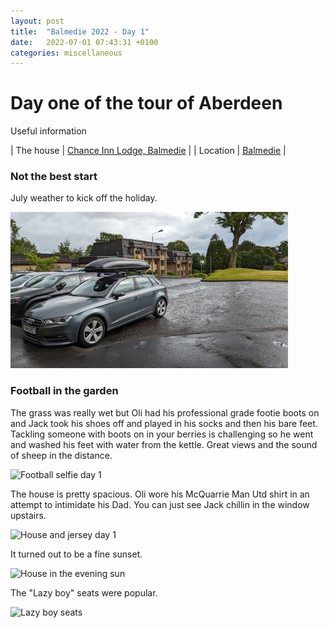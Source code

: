 ```yaml
---
layout: post
title:  "Balmedie 2022 - Day 1"
date:   2022-07-01 07:43:31 +0100
categories: miscellaneous
---
```

# Day one of the tour of Aberdeen

Useful information

| The house  | [Chance Inn Lodge, Balmedie](https://www.sykescottages.co.uk/cottage/Moray-Aberdeenshire-The-Coastal-Trail-Belhelvie/Chance-Inn-Lodge-952068.html)      |
| Location   | [Balmedie](https://goo.gl/maps/5SVK9VpZab8GUPXp7)       |

### Not the best start
July weather to kick off the holiday.   

![Wet weather](/assets/PXL_20220702_081727779.jpg)
  
### Football in the garden
The grass was really wet but Oli had his professional grade footie boots on and Jack took his shoes off and played in his socks and then his bare feet. Tackling someone with boots on in your berries is challenging so he went and washed his feet with water from the kettle. Great views and the sound of sheep in the distance.  

![Football selfie day 1](/assets/PXL_20220702_204957411.jpg)
  
The house is pretty spacious. Oli wore his McQuarrie Man Utd shirt in an attempt to intimidate his Dad. You can just see Jack chillin in the window upstairs.  
  
![House and jersey day 1](/assets/PXL_20220702_20434332001.jpg)

It turned out to be a fine sunset.
  
![House in the evening sun](/assets/PXL_20220702_203123377-01.jpg)

The "Lazy boy" seats were popular.
  
![Lazy boy seats](/assets/PXL_20220702_171327177-01.jpg)
